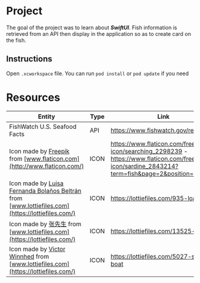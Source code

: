 ﻿
# Project

The goal of the project was to learn about ***SwiftUI***.
Fish information is retrieved from an API then display in the application so as to create card on the fish.

## Instructions
Open `.xcworkspace` file.
You can run `pod install` or `pod update` if you need

# Resources

|Entity|Type|Link|
|--|--|--|
|FishWatch U.S. Seafood Facts|API|https://www.fishwatch.gov/resources|
|Icon made by [Freepik](https://www.flaticon.com/authors/freepik) from [www.flaticon.com](http://www.flaticon.com/)|ICON|https://www.flaticon.com/free-icon/searching_2298239 - https://www.flaticon.com/free-icon/sardine_2843214?term=fish&page=2&position=81 - |
|Icon made by [Luisa Fernanda Bolaños Beltrán](https://lottiefiles.com/b.bfer) from [www.lottiefiles.com](https://lottiefiles.com/)|ICON|https://lottiefiles.com/935-loading|
|Icon made by [张先生](https://lottiefiles.com/user/177534) from [www.lottiefiles.com](https://lottiefiles.com/)|ICON|https://lottiefiles.com/13525-empty|
|Icon made by [Victor Winnhed](https://lottiefiles.com/victorw) from [www.lottiefiles.com](https://lottiefiles.com/)|ICON|https://lottiefiles.com/5027-sailing-boat|
